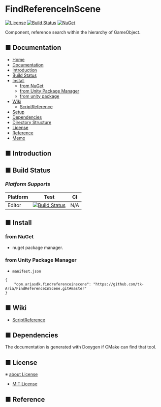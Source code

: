 # FindReferenceInScene

[![License](https://img.shields.io/badge/license-MIT-green)](LICENSE)
[![Build Status](https://img.shields.io/badge/build-passing-brightgreen)](#)
[![NuGet](https://img.shields.io/badge/nuget-v1.0.0-blue)](#)

Component, reference search within the hierarchy of GameObject.

<!-- Badges: https://shields.io/ -->
<!-- Reference -->
<!-- https://kakakakakku.hatenablog.com/entry/2018/08/08/200903 -->

<!-- Code Quality: https://app.codacy.com/ -->
<!-- https://srz-zumix.blogspot.com/2018/07/cireview-codacy.html-->

<!-- OTHER LICENSE -->
<!-- BSD [![License](https://img.shields.io/badge/license-BSD--3%20clause-blue.svg)](LICENSE) -->
<!-- Apache2 [![License](https://img.shields.io/badge/license-Apache%202-blue.svg)](LICENSE) -->
<!-- GPL [![License](https://img.shields.io/badge/license-GPL-blue.svg)](LICENSE) -->

<!-- [![Coverity Scan](https://scan.coverity.com/projects/4884/badge.svg)](https://scan.coverity.com/projects/glfw-glfw) -->
<!-- [![chat](https://badges.gitter.im/LLGL-Project/LLGL.svg)]() -->

## ■ Documentation

* [Home](#boilerplate-unitypackage)
* [Documentation](#-documentation)
* [Introduction](#-introduction)
* [Build Status](#-build-status)
* [Install](#-directory-structure)
  * [from NuGet](#from-nuget)
  * [from Unity Package Manager](#from-unity-package-manager)
  * [from unity package](#from-unity-package)
* [Wiki](#-wiki)
  * [ScriptReference](#script-reference)
* [Setup](#-setup)
* [Dependencies](#-dependencies)
* [Directory Structure](#-directory-structure)
* [License](#-license)
* [Reference](#-reference)
* [Memo](#-memo)

## ■ Introduction

<!-- edit introduction. -->

## ■ Build Status

### *Platform Supports*

<!-- vertical layout -->

| Platform | Test | CI |
|----------|:--:|:-----:|
| Editor | [![Build Status](https://img.shields.io/badge/build-passing-brightgreen)](#) | N/A |

## ■ Install

### from NuGet

- nuget package manager.

### from Unity Package Manager

- `manifest.json`

```
{
    "com.ariasdk.findreferenceinscene": "https://github.com/tk-Aria/FindReferenceInScene.git#master" 
}
```

## ■ Wiki

- [ScriptReference](#)

## ■ Dependencies

The documentation is generated with Doxygen if CMake can find that tool.

## ■ License
※ [about License](https://qiita.com/tukiyo3/items/58b8b3f51e9dc8e96886)

- [MIT License](./LICENSE)

## ■ Reference
